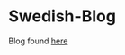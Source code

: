 # Swedish-Blog
Blog found [here](https://rawcdn.githack.com/johnlk/Swedish-Blog/90d4bcf0532389b752a1e5a33bfd0c12839064da/index.html)
